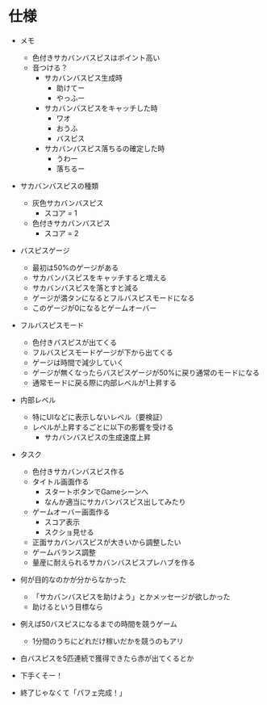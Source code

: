 # 仕様
- メモ
    - 色付きサカバンバスピスはポイント高い
    - 音つける？
        - サカバンバスピス生成時
            - 助けてー
            - やっふー
        - サカバンバスピスをキャッチした時
            - ワオ
            - おうふ
            - バスピス
        - サカバンバスピス落ちるの確定した時
            - うわー
            - 落ちるー
- サカバンバスピスの種類
    - 灰色サカバンバスピス
        - スコア = 1
    - 色付きサカバンバスピス
        - スコア = 2
- バスピスゲージ
    - 最初は50%のゲージがある
    - サカバンバスピスをキャッチすると増える
    - サカバンバスピスを落とすと減る
    - ゲージが満タンになるとフルバスピスモードになる
    - このゲージが0になるとゲームオーバー
- フルバスピスモード
    - 色付きバスピスが出てくる
    - フルバスピスモードゲージが下から出てくる
    - ゲージは時間で減少していく
    - ゲージが無くなったらバスピスゲージが50%に戻り通常のモードになる
    - 通常モードに戻る際に内部レベルが1上昇する
- 内部レベル
    - 特にUIなどに表示しないレベル（要検証）
    - レベルが上昇するごとに以下の影響を受ける
        - サカバンバスピスの生成速度上昇

- タスク
    - 色付きサカバンバスピス作る
    - タイトル画面作る
        - スタートボタンでGameシーンへ
        - なんか適当にサカバンバスピス出してみたり
    - ゲームオーバー画面作る
        - スコア表示
        - スクショ見せる
    - 正面サカバンバスピスが大きいから調整したい
    - ゲームバランス調整
    - 量産に耐えられるサカバンバスピスプレハブを作る
- 何が目的なのかが分からなかった
    - 「サカバンバスピスを助けよう」とかメッセージが欲しかった
    - 助けるという目標なら
- 例えば50バスピスになるまでの時間を競うゲーム
    - 1分間のうちにどれだけ稼いだかを競うのもアリ
- 白バスピスを5匹連続で獲得できたら赤が出てくるとか
- 下手くそー！
- 終了じゃなくて「パフェ完成！」
